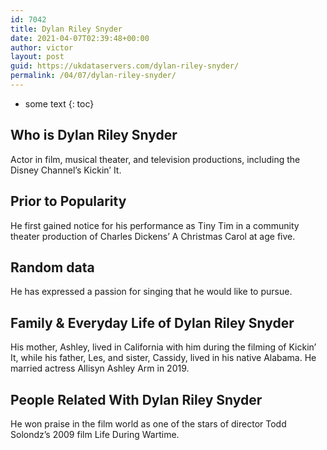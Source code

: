 ```yaml
---
id: 7042
title: Dylan Riley Snyder
date: 2021-04-07T02:39:48+00:00
author: victor
layout: post
guid: https://ukdataservers.com/dylan-riley-snyder/
permalink: /04/07/dylan-riley-snyder/
---
```


* some text
{: toc}


## Who is Dylan Riley Snyder



Actor in film, musical theater, and television productions, including the Disney Channel&#8217;s Kickin&#8217; It.

                
                
                
## Prior to Popularity



He first gained notice for his performance as Tiny Tim in a community theater production of Charles Dickens&#8217; A Christmas Carol at age five. 

                
                
                
## Random data



He has expressed a passion for singing that he would like to pursue.

                
                
                
## Family & Everyday Life of Dylan Riley Snyder



His mother, Ashley, lived in California with him during the filming of Kickin&#8217; It, while his father, Les, and sister, Cassidy, lived in his native Alabama. He married actress Allisyn Ashley Arm in 2019.

                
                
                
## People Related With Dylan Riley Snyder



He won praise in the film world as one of the stars of director Todd Solondz&#8217;s 2009 film Life During Wartime.

                
              
            
          
          
          